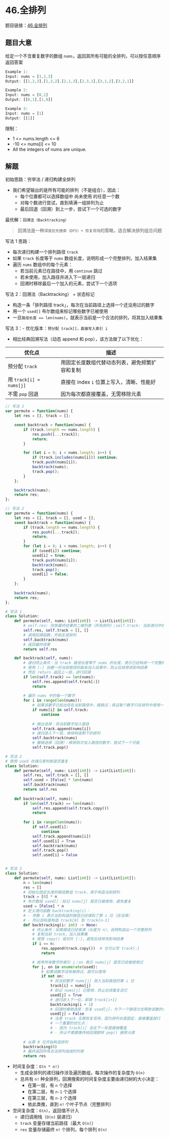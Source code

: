 # 46.全排列

题目链接：[46.全排列](https://leetcode.cn/problems/permutations/)

## 题目大意

给定一个不含重复数字的数组 `nums`，返回其所有可能的全排列，可以按任意顺序返回答案

```js
Example 1:
Input: nums = [1,2,3]
Output: [[1,2,3],[1,3,2],[2,1,3],[2,3,1],[3,1,2],[3,2,1]]

Example 2:
Input: nums = [0,1]
Output: [[0,1],[1,0]]

Example 3:
Input: nums = [1]
Output: [[1]]
```

限制：
- 1 <= nums.length <= 6
- -10 <= nums[i] <= 10
- All the integers of nums are unique.

## 解题

初始思路：穷举法 / 递归构建全排列
- 我们希望输出的是所有可能的排列（不是组合），因此：
  - 每个位置都可以选择数组中 尚未使用 的任意一个数
  - 对每个数进行尝试，直到填满一组排列为止
  - 最后回退（回溯）到上一步，尝试下一个可选的数字

最优解：`回溯法（Backtracking）`
> 回溯法是一种`深度优先搜索（DFS）+ 恢复现场`的策略，适合解决排列组合问题

写法 1 思路：
- 每次递归构建一个排列路径 `track`
- 如果 `track` 长度等于 `nums` 数组长度，说明形成一个完整排列，加入结果集
- 遍历 `nums` 数组中的每个元素：
  - 若当前元素已在路径中，用 `continue` 跳过
  - 若未使用，加入路径并进入下一层递归
  - 回溯时移除最后一个加入的元素，尝试下一个选项

写法 2：回溯法（Backtracking） + 状态标记
- 构造一条「排列路径 track」，每次在当前路径上选择一个还没用过的数字
- 用一个 `used[]` 布尔数组来标记哪些数字已被使用
- 一旦`路径长度 == len(nums)`，就表示当前是一个合法的排列，将其加入结果集

写法 3：- 优化版本：`预分配 track[]，直接写入索引 i`
- 相比经典回溯写法（动态 append 和 pop），该方法做了以下优化：

| 优化点 | 描述 |
| --- | --- |
| 预分配 `track` | 用固定长度数组代替动态列表，避免频繁扩容和复制 |
| 用 `track[i] = nums[j]` | 直接在 index `i` 位置上写入，清晰、性能好 |
| 不需 `pop` 回退 | 因为每次都直接覆盖，无需移除元素 |

```js
// 写法 1
var permute = function(nums) {
    let res = [], track = [];

    const backtrack = function(nums) {
        if (track.length == nums.length) {
            res.push([...track]);
            return;
        }

        for (let i = 0; i < nums.length; i++) {
            if (track.includes(nums[i])) continue;
            track.push(nums[i]);
            backtrack(nums);
            track.pop();
        }
    };

    backtrack(nums);
    return res;
};

// 写法 2
var permute = function(nums) {
    let res = [], track = [], used = [];
    const backtrack = function(nums) {
        if (track.length == nums.length) {
            res.push([...track]);
            return;
        }
        for (let i = 0; i < nums.length; i++) {
            if (used[i]) continue;
            used[i] = true;
            track.push(nums[i]);
            backtrack(nums);
            track.pop();
            used[i] = false;
        }
    };
    
    backtrack(nums);
    return res;
};
```
```python
# 写法 1
class Solution:
    def permute(self, nums: List[int]) -> List[List[int]]:
        # self.res: 存放最终结果的二维列表（所有排列）；self.track: 当前递归中的排列路径，逐步构造中
        self.res, self.track = [], []
        # 调用回溯函数，开始生成排列
        self.backtrack(nums)
        # 返回最终结果
        return self.res

    def backtrack(self, nums):
        # 递归终止条件：当 track 路径长度等于 nums 的长度，表示已经构成一个完整的排列
        # 使用 [:] 创建一份当前路径的副本加入结果中，防止后续修改影响结果
        # 然后 return 返回上一层，进行回溯
        if len(self.track) == len(nums):
            self.res.append(self.track[:])
            return 
        
        # 遍历 nums 中的每一个数字
        for i in range(len(nums)):
            # 如果该数字已经出现在当前路径中，就跳过；保证每个数字只在排列中使用一次
            if nums[i] in self.track:
                continue
            
            # 做出选择：将当前数字加入路径
            self.track.append(nums[i])
            # 递归进入下一层，继续构造剩下的排列
            self.backtrack(nums)
            # 撤销选择（回溯）：移除刚才加入路径的数字，尝试下一个可能
            self.track.pop()

# 写法 2
# 使用 used 存储元素判断是否重复
class Solution:
    def permute(self, nums: List[int]) -> List[List[int]]:
        self.res, self.track = [], []
        self.used = [False] * len(nums)
        self.backtrack(nums)
        return self.res
    
    def backtrack(self, nums):
        if len(self.track) == len(nums):
            self.res.append(self.track.copy())
            return
            
        for i in range(len(nums)):
            if self.used[i]:
                continue
            self.track.append(nums[i])
            self.used[i] = True
            self.backtrack(nums)
            self.track.pop()
            self.used[i] = False


# 写法 3
class Solution:
    def permute(self, nums: List[int]) -> List[List[int]]:
        n = len(nums)
        res = []
        # 初始化固定长度的路径数组 track，用于构造当前排列
        track = [0] * n 
        # 布尔数组 used[]：标记 nums[j] 是否已被使用，避免重复
        used = [False] * n
        # 定义递归函数 backtracking(i)：
        # - 参数 i 表示当前构造的路径已经填到了第 i 位（还没填）
        # - 所以目标是构造 track[0] 到 track[n-1]
        def backtracking(i: int) -> None:
            # 终止条件：如果路径已经填满（长度为 n），说明构造出一个完整排列
            # 复制当前 track，加入结果集
            # 使用 copy() 或切片 [:]，避免后续修改影响结果
            if i == n:
                res.append(track.copy())  # 也可以写 track[:]
                return

            # 枚举所有数字的索引 j；on 表示 nums[j] 是否已经被使用过
            for j, on in enumerate(used):
                # 如果该数字没有被用过，就可以使用
                if not on:
                    # 将当前数字 nums[j] 放入当前路径的第 i 位
                    track[i] = nums[j]  
                    # 标记 nums[j] 已使用，防止后续重复选它
                    used[j] = True  
                    # 递归进入下一位，即填 track[i+1]
                    backtracking(i + 1)
                    # 回溯时撤销选择：恢复 used[j]，为下一个路径分支释放该数的使用权
                    used[j] = False 
                    # 注意 track 无需恢复现场，因为排列长度固定，直接覆盖就行
                    # 一个重要的优化点：
                    # - 因为 track[i] 会在下一轮直接被覆盖
                    # - 所以不需要像传统回溯那样 pop() 删除元素
        
        # 从第 0 位开始构造排列
        backtracking(0)
        # 最终返回所有合法排列组成的列表
        return res
```

- 时间复杂度：`O(n * n!)`
  - 生成全排列的递归操作涉及遍历数组，每次操作的复杂度为 `O(n)`
  - 总共有 `n!` 种全排列，回溯搜索的时间复杂度主要由递归树的大小决定：
    - 在第一层，有 `n` 个选择
    - 在第二层，有 `n-1` 个选择
    - 在第三层，有 `n-2` 个选择
    - 依此类推，直到 `n!` 个叶子节点（完整排列）
- 空间复杂度：`O(n)`，返回值不计入
  - 递归调用栈（`O(n)` 层递归）
  - `track` 变量存储当前路径（最大 `O(n)`）
  - `res` 变量存储最终 `n!` 个排列，每个排列 `O(n)`